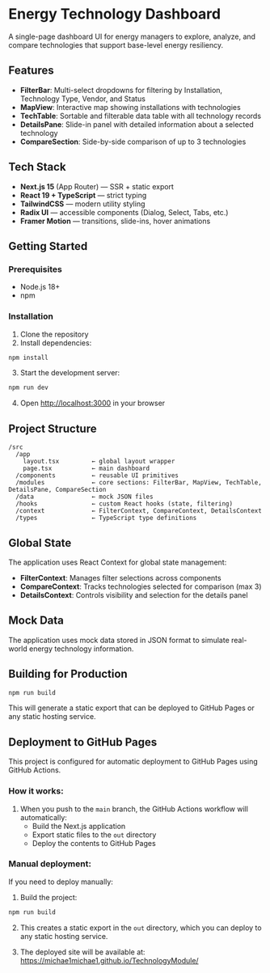 # Energy Technology Dashboard

A single-page dashboard UI for energy managers to explore, analyze, and compare technologies that support base-level energy resiliency.

## Features

- **FilterBar**: Multi-select dropdowns for filtering by Installation, Technology Type, Vendor, and Status
- **MapView**: Interactive map showing installations with technologies
- **TechTable**: Sortable and filterable data table with all technology records
- **DetailsPane**: Slide-in panel with detailed information about a selected technology
- **CompareSection**: Side-by-side comparison of up to 3 technologies

## Tech Stack

- **Next.js 15** (App Router) — SSR + static export
- **React 19 + TypeScript** — strict typing
- **TailwindCSS** — modern utility styling
- **Radix UI** — accessible components (Dialog, Select, Tabs, etc.)
- **Framer Motion** — transitions, slide-ins, hover animations

## Getting Started

### Prerequisites

- Node.js 18+
- npm

### Installation

1. Clone the repository
2. Install dependencies:

```bash
npm install
```

3. Start the development server:

```bash
npm run dev
```

4. Open [http://localhost:3000](http://localhost:3000) in your browser

## Project Structure

```
/src
  /app
    layout.tsx         ← global layout wrapper
    page.tsx           ← main dashboard
  /components          ← reusable UI primitives
  /modules             ← core sections: FilterBar, MapView, TechTable, DetailsPane, CompareSection
  /data                ← mock JSON files
  /hooks               ← custom React hooks (state, filtering)
  /context             ← FilterContext, CompareContext, DetailsContext
  /types               ← TypeScript type definitions
```

## Global State

The application uses React Context for global state management:

- **FilterContext**: Manages filter selections across components
- **CompareContext**: Tracks technologies selected for comparison (max 3)
- **DetailsContext**: Controls visibility and selection for the details panel

## Mock Data

The application uses mock data stored in JSON format to simulate real-world energy technology information.

## Building for Production

```bash
npm run build
```

This will generate a static export that can be deployed to GitHub Pages or any static hosting service.

## Deployment to GitHub Pages

This project is configured for automatic deployment to GitHub Pages using GitHub Actions.

### How it works:

1. When you push to the `main` branch, the GitHub Actions workflow will automatically:
   - Build the Next.js application
   - Export static files to the `out` directory
   - Deploy the contents to GitHub Pages

### Manual deployment:

If you need to deploy manually:

1. Build the project:
```bash
npm run build
```

2. This creates a static export in the `out` directory, which you can deploy to any static hosting service.

3. The deployed site will be available at: https://michae1michae1.github.io/TechnologyModule/ 